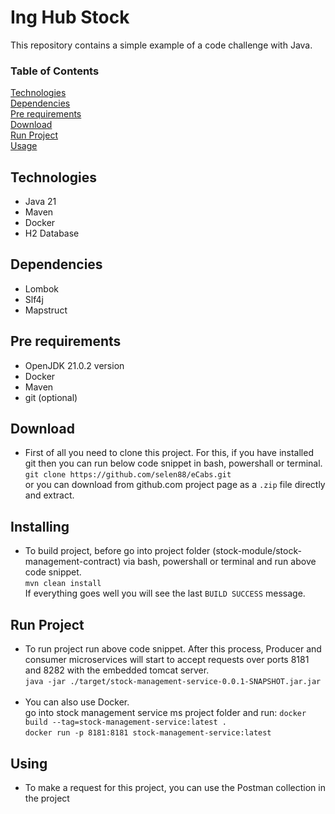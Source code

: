 # Ing Hub Stock 

This repository contains a simple example of a code challenge with Java.

### Table of Contents  
[Technologies](#technologies)<br>
[Dependencies](#dependencies)<br>
[Pre requirements](#requirements)<br>
[Download](#download)<br>
[Run Project](#installing)<br>
[Usage](#usage)

<a name="technologies"/></a>
## Technologies
  * Java 21
  * Maven
  * Docker
  * H2 Database
  
<a name="dependencies"/></a>
## Dependencies
  * Lombok
  * Slf4j
  * Mapstruct

<a name="requirements"/></a>
## Pre requirements
  * OpenJDK 21.0.2 version
  * Docker
  * Maven
  * git (optional)

<a name="download"/></a>
## Download
  * First of all you need to clone this project. For this, if you have installed git then you can run below code snippet in bash, powershall or terminal.<br>
      `git clone https://github.com/selen88/eCabs.git`<br>
    or you can download from github.com project page as a `.zip` file directly and extract.


<a name="installing"/></a>
## Installing
  * To build project, before go into project folder (stock-module/stock-management-contract) via bash, powershall or terminal and run above code snippet.<br>
    `mvn clean install`<br>
    If everything goes well you will see the last `BUILD SUCCESS` message.

<a name="run"/></a>
## Run Project
  * To run project run above code snippet. After this process, Producer and consumer microservices will start to accept requests over ports 8181 and 8282 with the embedded tomcat server.<br>
    `java -jar ./target/stock-management-service-0.0.1-SNAPSHOT.jar.jar`<br>
    <br>
  * You can also use Docker. <br>
    go into stock management service ms project folder and run: `docker build --tag=stock-management-service:latest .`<br>
    						`docker run -p 8181:8181 stock-management-service:latest`<br>


<a name="using"/></a>
## Using
  * To make a request for this project, you can use the Postman collection in the project